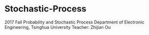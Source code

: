 # Stochastic-Process
2017 Fall Probability and Stochastic Process
Department of Electronic Engineering, Tsinghua University
Teacher: Zhijian Ou
